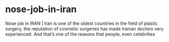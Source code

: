 # nose-job-in-iran
Nose job in IRAN | Iran is one of the oldest countries in the field of plastic surgery, the reputation of cosmetic surgeries has made Iranian doctors very experienced. And that’s one of the reasons that people, even celebrities
